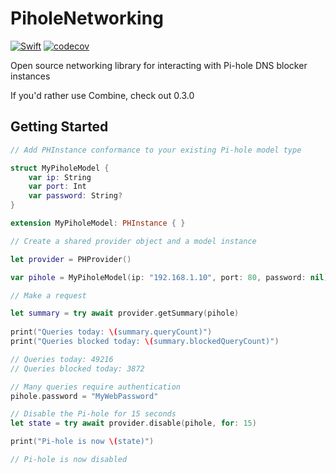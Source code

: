 # PiholeNetworking
[![Swift](https://github.com/riley-williams/PiholeNetworking/actions/workflows/swift.yml/badge.svg)](https://github.com/riley-williams/PiholeNetworking/actions/workflows/swift.yml) [![codecov](https://codecov.io/gh/riley-williams/PiholeNetworking/branch/main/graph/badge.svg?token=F04LYNUK5V)](https://codecov.io/gh/riley-williams/PiholeNetworking)

Open source networking library for interacting with Pi-hole DNS blocker instances

If you'd rather use Combine, check out 0.3.0

## Getting Started

``` swift
// Add PHInstance conformance to your existing Pi-hole model type

struct MyPiholeModel {
    var ip: String
    var port: Int
    var password: String?
}

extension MyPiholeModel: PHInstance { }
```
``` swift
// Create a shared provider object and a model instance

let provider = PHProvider()

var pihole = MyPiholeModel(ip: "192.168.1.10", port: 80, password: nil)
```
``` swift
// Make a request

let summary = try await provider.getSummary(pihole)
    
print("Queries today: \(summary.queryCount)")
print("Queries blocked today: \(summary.blockedQueryCount)")

// Queries today: 49216
// Queries blocked today: 3872
```

``` swift
// Many queries require authentication
pihole.password = "MyWebPassword"

// Disable the Pi-hole for 15 seconds
let state = try await provider.disable(pihole, for: 15)

print("Pi-hole is now \(state)")

// Pi-hole is now disabled
```
